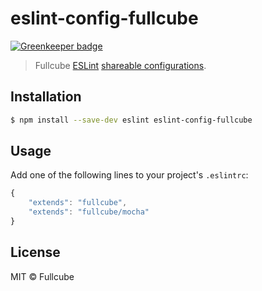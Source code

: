 # eslint-config-fullcube

[![Greenkeeper badge](https://badges.greenkeeper.io/fullcube/eslint-config-fullcube.svg)](https://greenkeeper.io/)

> Fullcube [ESLint](http://eslint.org) [shareable configurations](http://eslint.org/docs/developer-guide/shareable-configs).

## Installation

```sh
$ npm install --save-dev eslint eslint-config-fullcube
```

## Usage

Add one of the following lines to your project's `.eslintrc`:

```js
{
	"extends": "fullcube",
	"extends": "fullcube/mocha"
}
```

## License

MIT &copy; Fullcube
